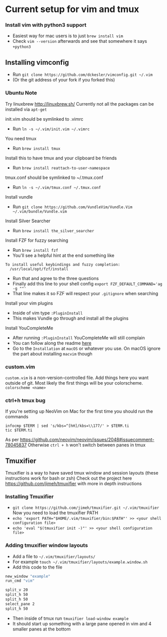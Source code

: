 # Current setup for vim and tmux

### Install vim with python3 support
- Easiest way for mac users is to just `brew install vim`
- Check `vim --version` afterwards and see that somewhere it says `+python3`

## Installing vimconfig
- Run `git clone https://github.com/dckesler/vimconfig.git ~/.vim`
- (Or the git address of your fork if you forked this)

### Ubuntu Note
Try linuxbrew http://linuxbrew.sh/
Currently not all the packages can be installed via `apt-get`

init.vim should be symlinked to .vimrc
- Run `ln -s ~/.vim/init.vim ~/.vimrc`

You need tmux
- Run `brew install tmux`

Install this to have tmux and your clipboard be friends
- Run `brew install reattach-to-user-namespace`

tmux.conf should be symlinked to ~/.tmux.conf
- Run `ln -s ~/.vim/tmux.conf ~/.tmux.conf`

Install vundle
- Run `git clone https://github.com/VundleVim/Vundle.Vim ~/.vim/bundle/Vundle.vim`

Install Silver Searcher
- Run `brew install the_silver_searcher`

Install FZF for fuzzy searching
- Run `brew install fzf`
- You'll see a helpful hint at the end something like
```
To install useful keybindings and fuzzy completion:
  /usr/local/opt/fzf/install
```
- Run that and agree to the three questions
- Finally add this line to your shell config
`export FZF_DEFAULT_COMMAND='ag -g ""'`
- That line makes it so FZF will respect your `.gitignore` when searching

Install your vim plugins
- Inside of vim type `:PluginInstall`
- This makes Vundle go through and install all the plugins

Install YouCompleteMe
- After running `:PluginInstall` YouCompleteMe will still complain
- You can follow along the readme [here](https://github.com/ycm-core/YouCompleteMe)
- Go to the `Installation` at `macOS` or whatever you use. On macOS ignore the part about installing `macvim` though

### custom.vim
`custom.vim` is a non-version-controlled file. Add things here you want outside of git.
Most likely the first things will be your colorscheme.
`colorscheme <name>`

### ctrl+h tmux bug
If you're setting up NeoVim on Mac for the first time you should run the commands
```
infocmp $TERM | sed 's/kbs=^[hH]/kbs=\\177/' > $TERM.ti
tic $TERM.ti
```
As per https://github.com/neovim/neovim/issues/2048#issuecomment-78045837
Otherwise `ctrl + h` won't switch between panes in tmux

## Tmuxifier
Tmuxifier is a way to have saved tmux window and session layouts (these instructions work for bash or zsh)
Check out the project here https://github.com/jimeh/tmuxifier with more in depth instructions
### Installing Tmuxifier
- `git clone https://github.com/jimeh/tmuxifier.git ~/.vim/tmuxifier`
Now you need to load the tmuxifier PATH
- `echo 'export PATH="$HOME/.vim/tmuxifier/bin:$PATH"' >> <your shell configuration file>`
- `echo 'eval "$(tmuxifier init -)"' >> <your shell configuration file>`

### Adding tmuxifier window layouts
- Add a file to `~/.vim/tmuxifier/layouts/`
- For example `touch ~/.vim/tmuxifier/layouts/example.window.sh`
- Add this code to the file
```bash
new_window "example"
run_cmd "vim"

split_v 20
split_h 50
split_h 50
select_pane 2
split_h 50
```
- Then inside of tmux run `tmuxifier load-window example`
- It should start up something with a large pane opened in vim and 4 smaller panes at the bottom
